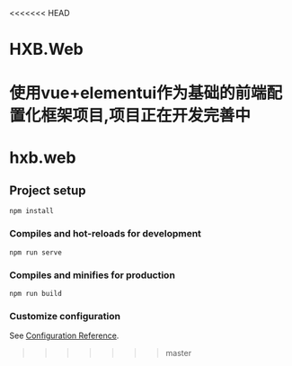 <<<<<<< HEAD
# HXB.Web
使用vue+elementui作为基础的前端配置化框架项目,项目正在开发完善中
=======
# hxb.web

## Project setup
```
npm install
```

### Compiles and hot-reloads for development
```
npm run serve
```

### Compiles and minifies for production
```
npm run build
```

### Customize configuration
See [Configuration Reference](https://cli.vuejs.org/config/).
>>>>>>> master
